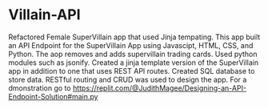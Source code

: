 # Villain-API
Refactored Female SuperVillain app that used Jinja tempating.  This app built an API Endpoint for the SuperVillain App using Javascipt, HTML, CSS, and Python.  The aop removes and adds supervillain trading cards.  Used python modules such as jsonify.  Created a jinja template version of the SuperVillain app in addition to one that uses REST API routes.  Created SQL database to store data. RESTful routing and CRUD was used to design the app.
For a dmonstration go to  https://replit.com/@JudithMagee/Designing-an-API-Endpoint-Solution#main.py
